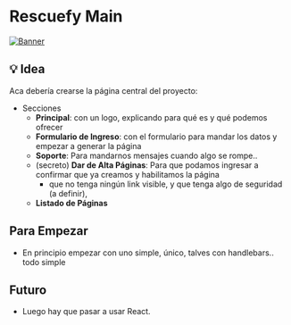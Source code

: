 # Rescuefy Main

[![Banner](https://user-images.githubusercontent.com/89747340/131262886-0d2ff971-9664-4486-8b2d-d0993be87e57.png)](https://github.com/Rescuefy)

## :bulb: Idea

Aca debería crearse la página central del proyecto:

* Secciones
    * __Principal__: con un logo, explicando para qué es y qué podemos ofrecer
    * __Formulario de Ingreso__: con el formulario para mandar los datos y empezar a generar la página
    * __Soporte__: Para mandarnos mensajes cuando algo se rompe.. 
    * (secreto) __Dar de Alta Páginas__: Para que podamos ingresar a confirmar que ya creamos y habilitamos la página
        * que no tenga ningún link visible, y que tenga algo de seguridad (a definir), 
    * __Listado de Páginas__

## Para Empezar

* En principio empezar con uno simple, único, talves con handlebars.. todo simple 

## Futuro

* Luego hay que pasar a usar React.